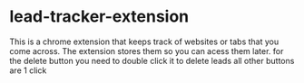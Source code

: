 # lead-tracker-extension
 This is a chrome extension that keeps track of websites or tabs that you come across. The extension stores them so you can acess them later.
 for the delete button you need to double click it to delete leads all other buttons are 1 click
